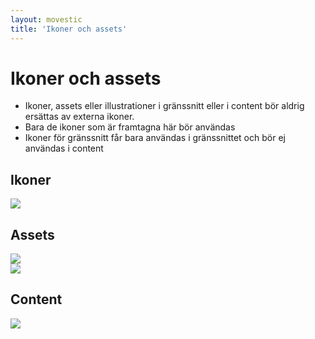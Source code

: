 ```yaml
---
layout: movestic
title: 'Ikoner och assets'
---
```


# Ikoner och assets

* Ikoner, assets eller illustrationer i gränssnitt eller i content bör aldrig ersättas av externa ikoner.
* Bara de ikoner som är framtagna här bör användas
* Ikoner för gränssnitt får bara användas i gränssnittet och bör ej användas i content
  
## Ikoner
![]({{site.baseurl}}/img/ikoner.png)  

## Assets
![]({{site.baseurl}}/img/dateandscale.png)  
![]({{site.baseurl}}/img/wizardsteps.png)  

## Content
![]({{site.baseurl}}/img/contentimages.png)  
